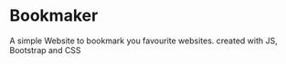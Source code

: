 # Bookmaker
A simple Website to bookmark you favourite websites. created with JS, Bootstrap and CSS
